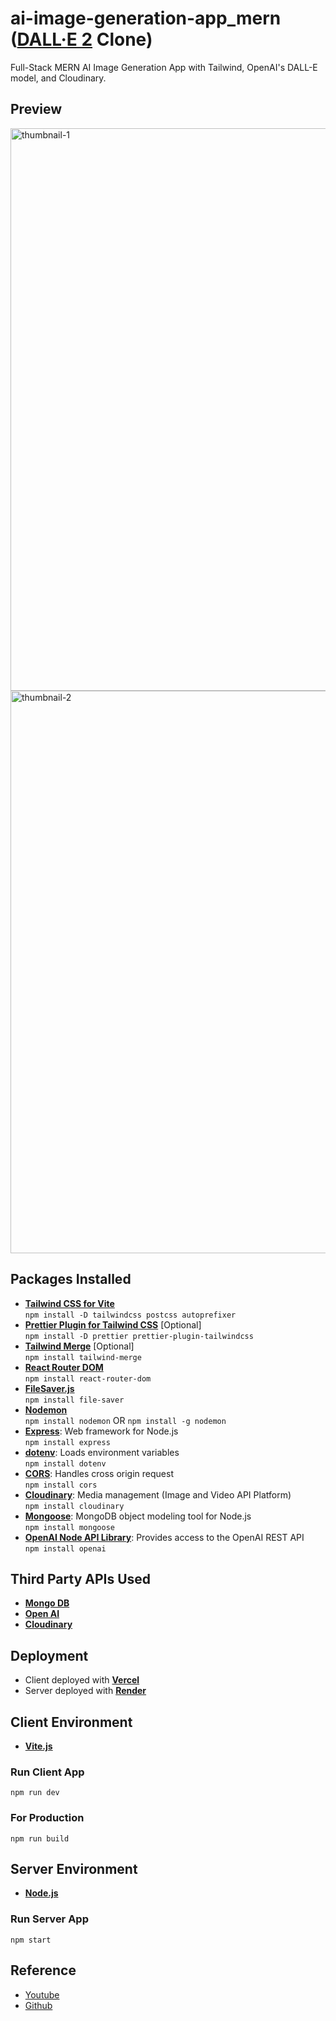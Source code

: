 # ai-image-generation-app_mern</br>([DALL·E 2](https://labs.openai.com/) Clone)

Full-Stack MERN AI Image Generation App with Tailwind, OpenAI's DALL-E model, and Cloudinary.

## Preview

<img width="900" alt="thumbnail-1" src="https://github.com/chihiroanihr/ai-image-generation-app_mern/assets/42660669/2bf1b1aa-e47e-46ad-9457-0dd7bcbc4a77">
<img width="900" alt="thumbnail-2" src="https://github.com/chihiroanihr/ai-image-generation-app_mern/assets/42660669/c5936793-2a9e-4bb6-b1da-483a7a40f723">

## Packages Installed

- [**Tailwind CSS for Vite**](https://tailwindcss.com/docs/guides/vite)</br>
  `npm install -D tailwindcss postcss autoprefixer`
- [**Prettier Plugin for Tailwind CSS**](https://github.com/tailwindlabs/prettier-plugin-tailwindcss) [Optional]</br>
  `npm install -D prettier prettier-plugin-tailwindcss`
- [**Tailwind Merge**](https://www.npmjs.com/package/tailwind-merge) [Optional]</br>
  `npm install tailwind-merge`
- [**React Router DOM**](https://www.npmjs.com/package/react-router-dom)</br>
  `npm install react-router-dom`
- [**FileSaver.js**](https://www.npmjs.com/package/file-saver)</br>
  `npm install file-saver`
- [**Nodemon**](https://www.npmjs.com/package/nodemon)</br>
  `npm install nodemon` OR `npm install -g nodemon`
- [**Express**](https://www.npmjs.com/package/express): Web framework for Node.js</br>
  `npm install express`
- [**dotenv**](https://www.npmjs.com/package/dotenv): Loads environment variables</br>
  `npm install dotenv`
- [**CORS**](https://www.npmjs.com/package/cors): Handles cross origin request</br>
  `npm install cors`
- [**Cloudinary**](https://www.npmjs.com/package/cloudinary): Media management (Image and Video API Platform)</br>
  `npm install cloudinary`
- [**Mongoose**](https://www.npmjs.com/package/mongoose): MongoDB object modeling tool for Node.js</br>
  `npm install mongoose`
- [**OpenAI Node API Library**](https://www.npmjs.com/package/openai): Provides access to the OpenAI REST API</br>
  `npm install openai`

## Third Party APIs Used

- [**Mongo DB**](https://cloud.mongodb.com/)
- [**Open AI**](https://platform.openai.com/)
- [**Cloudinary**](https://console.cloudinary.com/console)

## Deployment

- Client deployed with [**Vercel**](https://vercel.com/)
- Server deployed with [**Render**](https://render.com/)

## Client Environment

- [**Vite.js**](https://vitejs.dev/)

### Run Client App

`npm run dev`

### For Production

`npm run build`

## Server Environment

- [**Node.js**](https://nodejs.org)

### Run Server App

`npm start`

## Reference

- [Youtube](https://www.youtube.com/watch?v=EyIvuigqDoA)
- [Github](https://github.com/adrianhajdin/project_ai_mern_image_generation)
